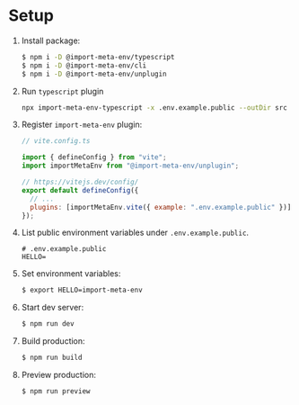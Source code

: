 # Setup

1. Install package:

   ```sh
   $ npm i -D @import-meta-env/typescript
   $ npm i -D @import-meta-env/cli
   $ npm i -D @import-meta-env/unplugin
   ```

1. Run `typescript` plugin

   ```sh
   npx import-meta-env-typescript -x .env.example.public --outDir src
   ```

1. Register `import-meta-env` plugin:

   ```js
   // vite.config.ts

   import { defineConfig } from "vite";
   import importMetaEnv from "@import-meta-env/unplugin";

   // https://vitejs.dev/config/
   export default defineConfig({
     // ...
     plugins: [importMetaEnv.vite({ example: ".env.example.public" })],
   });
   ```

1. List public environment variables under `.env.example.public`.

   ```
   # .env.example.public
   HELLO=
   ```

1. Set environment variables:

   ```sh
   $ export HELLO=import-meta-env
   ```

1. Start dev server:

   ```sh
   $ npm run dev
   ```

1. Build production:

   ```sh
   $ npm run build
   ```

1. Preview production:

   ```sh
   $ npm run preview
   ```
